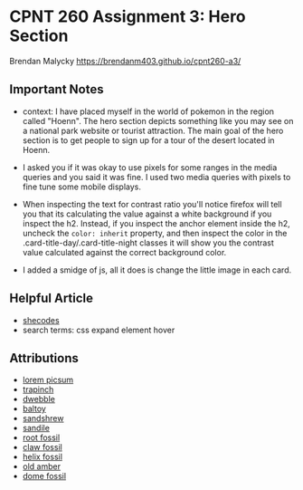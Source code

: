 # CPNT 260 Assignment 3: Hero Section
Brendan Malycky
https://brendanm403.github.io/cpnt260-a3/

## Important Notes
- context: I have placed myself in the world of pokemon in the region called "Hoenn". The hero section depicts something like you may see on a national park website or tourist attraction. The main goal of the hero section is to get people to sign up for a tour of the desert located in Hoenn.

- I asked you if it was okay to use pixels for some ranges in the media queries and you said it was fine. I used two media queries with pixels to fine tune some mobile displays.

- When inspecting the text for contrast ratio you'll notice firefox will tell you that its calculating the value against a white background if you inspect the h2. Instead, if you inspect the anchor element inside the h2, uncheck the `color: inherit` property, and then inspect the color in the .card-title-day/.card-title-night classes it will show you the contrast value calculated against the correct background color.

- I added a smidge of js, all it does is change the little image in each card.

## Helpful Article
- [shecodes](https://www.shecodes.io/athena/3020-how-to-use-hover-to-expand-a-button-in-css)
- search terms: css expand element hover

## Attributions
- [lorem picsum](https://fastly.picsum.photos/id/184/4288/2848.jpg?hmac=l0fKWzmWf6ISTPMEm1WjRdxn35sg6U3GwZLn5lvKhTI)
- [trapinch](https://bulbapedia.bulbagarden.net/wiki/File:0328Trapinch.png)
- [dwebble](https://bulbapedia.bulbagarden.net/wiki/File:0557Dwebble.png)
- [baltoy](https://bulbapedia.bulbagarden.net/wiki/File:0343Baltoy.png)
- [sandshrew](https://bulbapedia.bulbagarden.net/wiki/File:0027Sandshrew.png)
- [sandile](https://bulbapedia.bulbagarden.net/wiki/File:0551Sandile.png)
- [root fossil](https://bulbapedia.bulbagarden.net/wiki/File:Dream_Root_Fossil_Sprite.png)
- [claw fossil](https://bulbapedia.bulbagarden.net/wiki/File:Dream_Claw_Fossil_Sprite.png)
- [helix fossil](https://bulbapedia.bulbagarden.net/wiki/File:Dream_Helix_Fossil_Sprite.png)
- [old amber](https://bulbapedia.bulbagarden.net/wiki/File:Dream_Old_Amber_Sprite.png)
- [dome fossil](https://bulbapedia.bulbagarden.net/wiki/File:Dream_Dome_Fossil_Sprite.png)













 









